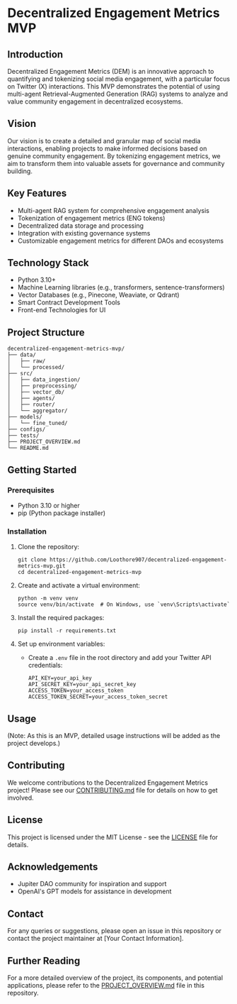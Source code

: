 # Decentralized Engagement Metrics MVP

## Introduction

Decentralized Engagement Metrics (DEM) is an innovative approach to quantifying and tokenizing social media engagement, with a particular focus on Twitter (X) interactions. This MVP demonstrates the potential of using multi-agent Retrieval-Augmented Generation (RAG) systems to analyze and value community engagement in decentralized ecosystems.

## Vision

Our vision is to create a detailed and granular map of social media interactions, enabling projects to make informed decisions based on genuine community engagement. By tokenizing engagement metrics, we aim to transform them into valuable assets for governance and community building.

## Key Features

- Multi-agent RAG system for comprehensive engagement analysis
- Tokenization of engagement metrics (ENG tokens)
- Decentralized data storage and processing
- Integration with existing governance systems
- Customizable engagement metrics for different DAOs and ecosystems

## Technology Stack

- Python 3.10+
- Machine Learning libraries (e.g., transformers, sentence-transformers)
- Vector Databases (e.g., Pinecone, Weaviate, or Qdrant)
- Smart Contract Development Tools
- Front-end Technologies for UI

## Project Structure

```
decentralized-engagement-metrics-mvp/
├── data/
│   ├── raw/
│   └── processed/
├── src/
│   ├── data_ingestion/
│   ├── preprocessing/
│   ├── vector_db/
│   ├── agents/
│   ├── router/
│   └── aggregator/
├── models/
│   └── fine_tuned/
├── configs/
├── tests/
├── PROJECT_OVERVIEW.md
└── README.md
```

## Getting Started

### Prerequisites

- Python 3.10 or higher
- pip (Python package installer)

### Installation

1. Clone the repository:
   ```
   git clone https://github.com/Loothore907/decentralized-engagement-metrics-mvp.git
   cd decentralized-engagement-metrics-mvp
   ```

2. Create and activate a virtual environment:
   ```
   python -m venv venv
   source venv/bin/activate  # On Windows, use `venv\Scripts\activate`
   ```

3. Install the required packages:
   ```
   pip install -r requirements.txt
   ```

4. Set up environment variables:
   - Create a `.env` file in the root directory and add your Twitter API credentials:
     ```
     API_KEY=your_api_key
     API_SECRET_KEY=your_api_secret_key
     ACCESS_TOKEN=your_access_token
     ACCESS_TOKEN_SECRET=your_access_token_secret
     ```

## Usage

(Note: As this is an MVP, detailed usage instructions will be added as the project develops.)

## Contributing

We welcome contributions to the Decentralized Engagement Metrics project! Please see our [CONTRIBUTING.md](CONTRIBUTING.md) file for details on how to get involved.

## License

This project is licensed under the MIT License - see the [LICENSE](LICENSE) file for details.

## Acknowledgements

- Jupiter DAO community for inspiration and support
- OpenAI's GPT models for assistance in development

## Contact

For any queries or suggestions, please open an issue in this repository or contact the project maintainer at [Your Contact Information].

## Further Reading

For a more detailed overview of the project, its components, and potential applications, please refer to the [PROJECT_OVERVIEW.md](PROJECT_OVERVIEW.md) file in this repository.